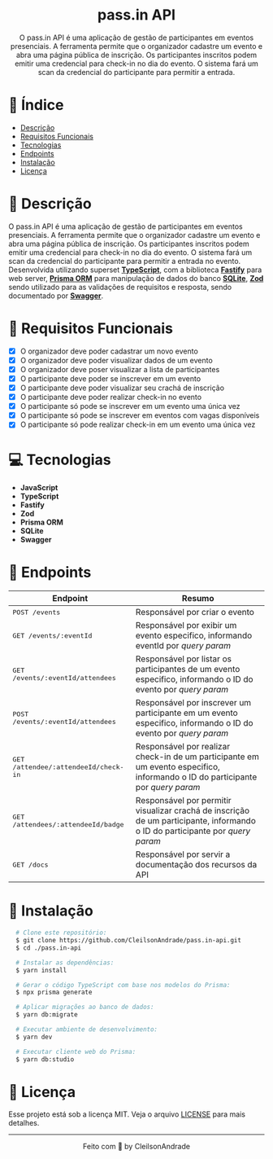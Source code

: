<div align="center">
  <h1>pass.in API</h1>
  <p>O pass.in API é uma aplicação de gestão de participantes em eventos presenciais. A ferramenta permite que o organizador cadastre um evento e abra uma página pública de inscrição. Os participantes inscritos podem emitir uma credencial para check-in no dia do evento. O sistema fará um scan da credencial do participante para permitir a entrada.</p>
</div>

# 📒 Índice
* [Descrição](#descrição)
* [Requisitos Funcionais](#requisitos)
* [Tecnologias](#tecnologias)
* [Endpoints](#endpoints)
* [Instalação](#instalação)
* [Licença](#licença)

# 📃 <span id="descrição">Descrição</span>
O pass.in API é uma aplicação de gestão de participantes em eventos presenciais. A ferramenta permite que o organizador cadastre um evento e abra uma página pública de inscrição. Os participantes inscritos podem emitir uma credencial para check-in no dia do evento. O sistema fará um scan da credencial do participante para permitir a entrada no evento. Desenvolvida utilizando superset [**TypeScript**](https://www.typescriptlang.org/), com a biblioteca [**Fastify**](https://www.fastify.io/) para web server, [**Prisma ORM**](https://www.prisma.io/) para manipulação de dados do banco [**SQLite**](https://www.sqlite.org/), [**Zod**](https://github.com/colinhacks/zod) sendo utilizado para as validações de requisitos e resposta, sendo documentado por [**Swagger**](https://swagger.io/).

# 📌 <span id="requisitos">Requisitos Funcionais</span>
- [x] O organizador deve poder cadastrar um novo evento<br>
- [x] O organizador deve poder visualizar dados de um evento<br>
- [x] O organizador deve poser visualizar a lista de participantes<br>
- [x] O participante deve poder se inscrever em um evento<br>
- [x] O participante deve poder visualizar seu crachá de inscrição<br>
- [x] O participante deve poder realizar check-in no evento<br>
- [x] O participante só pode se inscrever em um evento uma única vez<br>
- [x] O participante só pode se inscrever em eventos com vagas disponíveis<br>
- [x] O participante só pode realizar check-in em um evento uma única vez<br>

# 💻 <span id="tecnologias">Tecnologias</span>
- **JavaScript**
- **TypeScript**
- **Fastify**
- **Zod**
- **Prisma ORM**
- **SQLite**
- **Swagger**

# 📍 <span id="endpoints">Endpoints</span>
| Endpoint               | Resumo
|----------------------|-----------------------------------------------------
| <kbd>POST /events </kbd> | Responsável por criar o evento
| <kbd>GET /events/:eventId </kbd> | Responsável por exibir um evento especifico, informando eventId por *query param*
| <kbd>GET /events/:eventId/attendees </kbd> | Responsável por listar os participantes de um evento especifico, informando o ID do evento por *query param*
| <kbd>POST /events/:eventId/attendees </kbd> | Responsável por inscrever um participante em um evento especifico, informando o ID do evento por *query param*
| <kbd>GET /attendee/:attendeeId/check-in </kbd> | Responsável por realizar check-in de um participante em um evento especifico, informando o ID do participante por *query param*
| <kbd>GET /attendees/:attendeeId/badge </kbd> | Responsável por permitir visualizar crachá de inscrição de um participante, informando o ID do participante por *query param*
| <kbd>GET /docs </kbd> | Responsável por servir a documentação dos recursos da API

# 🚀 <span id="instalação">Instalação</span>
```bash
  # Clone este repositório:
  $ git clone https://github.com/CleilsonAndrade/pass.in-api.git
  $ cd ./pass.in-api

  # Instalar as dependências:
  $ yarn install

  # Gerar o código TypeScript com base nos modelos do Prisma:
  $ npx prisma generate

  # Aplicar migrações ao banco de dados:
  $ yarn db:migrate

  # Executar ambiente de desenvolvimento:
  $ yarn dev

  # Executar cliente web do Prisma:
  $ yarn db:studio
```

# 📝 <span id="licença">Licença</span>
Esse projeto está sob a licença MIT. Veja o arquivo [LICENSE](LICENSE) para mais detalhes.

---

<p align="center">
  Feito com 💜 by CleilsonAndrade
</p>